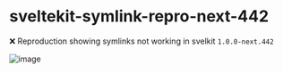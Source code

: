 # sveltekit-symlink-repro-next-442
❌ Reproduction showing symlinks not working in svelkit `1.0.0-next.442`

![image](https://user-images.githubusercontent.com/7369575/186820448-a259b389-77c6-46ac-8568-9f21afbbf477.png)
